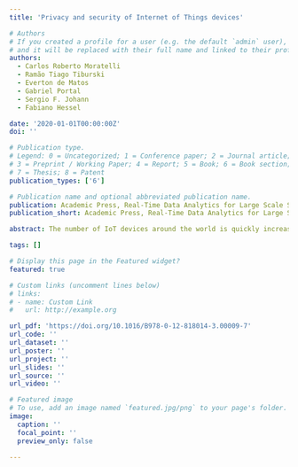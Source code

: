 ```yaml
---
title: 'Privacy and security of Internet of Things devices'

# Authors
# If you created a profile for a user (e.g. the default `admin` user), write the username (folder name) here
# and it will be replaced with their full name and linked to their profile.
authors:
  - Carlos Roberto Moratelli
  - Ramão Tiago Tiburski
  - Everton de Matos
  - Gabriel Portal
  - Sergio F. Johann
  - Fabiano Hessel

date: '2020-01-01T00:00:00Z'
doi: ''

# Publication type.
# Legend: 0 = Uncategorized; 1 = Conference paper; 2 = Journal article;
# 3 = Preprint / Working Paper; 4 = Report; 5 = Book; 6 = Book section;
# 7 = Thesis; 8 = Patent
publication_types: ['6']

# Publication name and optional abbreviated publication name.
publication: Academic Press, Real-Time Data Analytics for Large Scale Sensor Data
publication_short: Academic Press, Real-Time Data Analytics for Large Scale Sensor Data

abstract: The number of IoT devices around the world is quickly increasing. About 20 billion devices are expected to be connected to the Internet by 2020. While companies grow their market share bringing new IoT solutions, security issues are emerging as the most complex challenges to overcome. Additionally, to reduce the communication traffic among IoT devices and cloud-based solutions, and the response time for IoT time-dependent applications, the industry adopted a hierarchical paradigm based on edge computing. Edge-computing devices, with considerable storage and processing power, are strategically placed near sensor networks to process data, increasing the responsiveness of the system, especially for solutions with time constraints. In this scenario, attackers have a vast and diverse network of vulnerable devices with sufficient processing power and communication capabilities to potentially bring serious damage to cities and citizens around the world. Possible solutions require not only the integration of widely established security practices (e.g., cloud computing security solutions) but the adoption of innovative countermeasures. Possible solutions may include hardware digital signature and integrity verification to perform secure-boot, temporal, and spatial isolation using embedded virtualization, trusted communication among devices through blockchain technology, hardware-generated keys based on physical fingerprints, and the use of context information to provide context-aware security. Additionally, all these security mechanisms must be adequate to coexist on hardware-constrained devices. This chapter highlights such technologies and how they can be integrated to build secure architectures for the IoT.

tags: []

# Display this page in the Featured widget?
featured: true

# Custom links (uncomment lines below)
# links:
# - name: Custom Link
#   url: http://example.org

url_pdf: 'https://doi.org/10.1016/B978-0-12-818014-3.00009-7'
url_code: ''
url_dataset: ''
url_poster: ''
url_project: ''
url_slides: ''
url_source: ''
url_video: ''

# Featured image
# To use, add an image named `featured.jpg/png` to your page's folder.
image:
  caption: ''
  focal_point: ''
  preview_only: false

---
```

